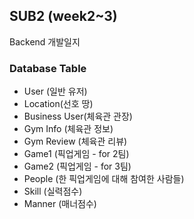 ## SUB2 (week2~3)

Backend 개발일지 



### Database Table
- User (일반 유저)
- Location(선호 땅)
- Business User(체육관 관장)
- Gym Info (체육관 정보)
- Gym Review (체육관 리뷰)
- Game1 (픽업게임 - for 2팀)
- Game2 (픽업게임 - for 3팀)
- People (한 픽업게임에 대해 참여한 사람들)
- Skill (실력점수)
- Manner (매너점수)
